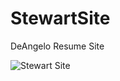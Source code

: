 # StewartSite
DeAngelo Resume Site

<img src="/assets/images/StewartSiteHome.png" title="Stewart Site">
